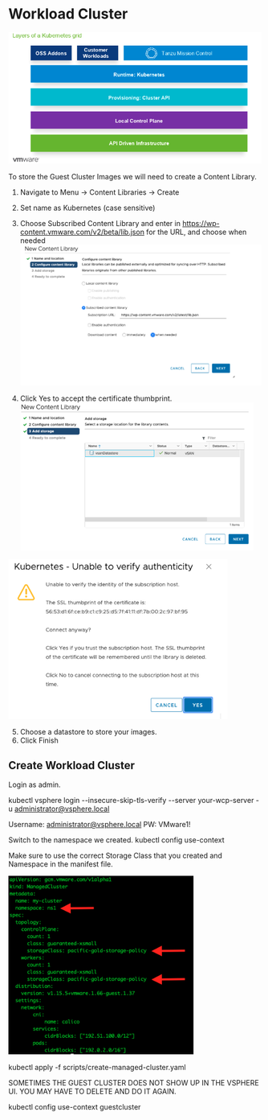 # Workload Cluster

![](.././images/tkg.png)

To store the Guest Cluster Images we will need to create a Content Library.

1. Navigate to Menu -> Content Libraries -> Create
2. Set name as Kubernetes (case sensitive)
3. Choose Subscribed Content Library and enter in https://wp-content.vmware.com/v2/beta/lib.json for the URL, and choose when needed
![](.././images/contentlibrary.png)

4. Click Yes to accept the certificate thumbprint.
![](.././images/contentlibrary2.png)

![](.././images/contentlibrary3.png)

5. Choose a datastore to store your images.
6. Click Finish

## Create Workload Cluster

Login as admin.

kubectl vsphere login --insecure-skip-tls-verify --server your-wcp-server -u administrator@vsphere.local

Username: administrator@vsphere.local
PW: VMware1!

Switch to the namespace we created.
kubectl config use-context <namespace>

Make sure to use the correct Storage Class that you created and Namespace in the manifest file.

![](.././images/workloadcluster1.png)

kubectl apply -f scripts/create-managed-cluster.yaml

SOMETIMES THE GUEST CLUSTER DOES NOT SHOW UP IN THE VSPHERE UI. 
YOU MAY HAVE TO DELETE AND DO IT AGAIN.

kubectl config use-context guestcluster